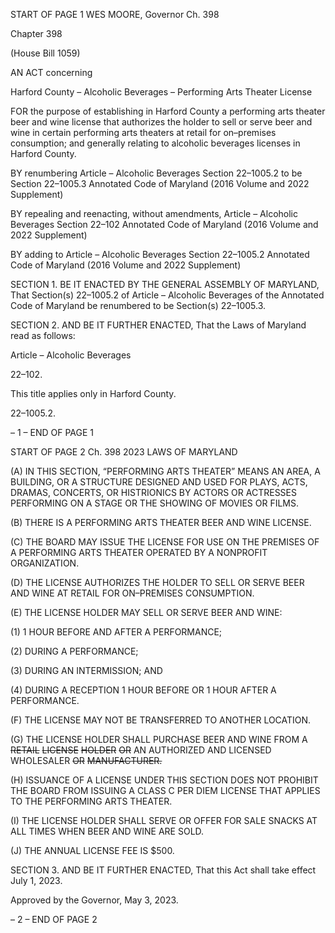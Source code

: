 START OF PAGE 1
WES MOORE, Governor Ch. 398

Chapter 398

(House Bill 1059)

AN ACT concerning

Harford County – Alcoholic Beverages – Performing Arts Theater License

FOR the purpose of establishing in Harford County a performing arts theater beer and wine
license that authorizes the holder to sell or serve beer and wine in certain performing
arts theaters at retail for on–premises consumption; and generally relating to
alcoholic beverages licenses in Harford County.

BY renumbering
Article – Alcoholic Beverages
Section 22–1005.2
to be Section 22–1005.3
Annotated Code of Maryland
(2016 Volume and 2022 Supplement)

BY repealing and reenacting, without amendments,
Article – Alcoholic Beverages
Section 22–102
Annotated Code of Maryland
(2016 Volume and 2022 Supplement)

BY adding to
Article – Alcoholic Beverages
Section 22–1005.2
Annotated Code of Maryland
(2016 Volume and 2022 Supplement)

SECTION 1. BE IT ENACTED BY THE GENERAL ASSEMBLY OF MARYLAND,
That Section(s) 22–1005.2 of Article – Alcoholic Beverages of the Annotated Code of
Maryland be renumbered to be Section(s) 22–1005.3.

SECTION 2. AND BE IT FURTHER ENACTED, That the Laws of Maryland read
as follows:

Article – Alcoholic Beverages

22–102.

This title applies only in Harford County.

22–1005.2.

– 1 –
END OF PAGE 1

START OF PAGE 2
Ch. 398 2023 LAWS OF MARYLAND

(A) IN THIS SECTION, “PERFORMING ARTS THEATER” MEANS AN AREA, A
BUILDING, OR A STRUCTURE DESIGNED AND USED FOR PLAYS, ACTS, DRAMAS,
CONCERTS, OR HISTRIONICS BY ACTORS OR ACTRESSES PERFORMING ON A STAGE
OR THE SHOWING OF MOVIES OR FILMS.

(B) THERE IS A PERFORMING ARTS THEATER BEER AND WINE LICENSE.

(C) THE BOARD MAY ISSUE THE LICENSE FOR USE ON THE PREMISES OF A
PERFORMING ARTS THEATER OPERATED BY A NONPROFIT ORGANIZATION.

(D) THE LICENSE AUTHORIZES THE HOLDER TO SELL OR SERVE BEER AND
WINE AT RETAIL FOR ON–PREMISES CONSUMPTION.

(E) THE LICENSE HOLDER MAY SELL OR SERVE BEER AND WINE:

(1) 1 HOUR BEFORE AND AFTER A PERFORMANCE;

(2) DURING A PERFORMANCE;

(3) DURING AN INTERMISSION; AND

(4) DURING A RECEPTION 1 HOUR BEFORE OR 1 HOUR AFTER A
PERFORMANCE.

(F) THE LICENSE MAY NOT BE TRANSFERRED TO ANOTHER LOCATION.

(G) THE LICENSE HOLDER SHALL PURCHASE BEER AND WINE FROM A
~~RETAIL~~ ~~LICENSE~~ ~~HOLDER~~ ~~OR~~ AN AUTHORIZED AND LICENSED WHOLESALER ~~OR~~
~~MANUFACTURER.~~

(H) ISSUANCE OF A LICENSE UNDER THIS SECTION DOES NOT PROHIBIT THE
BOARD FROM ISSUING A CLASS C PER DIEM LICENSE THAT APPLIES TO THE
PERFORMING ARTS THEATER.

(I) THE LICENSE HOLDER SHALL SERVE OR OFFER FOR SALE SNACKS AT
ALL TIMES WHEN BEER AND WINE ARE SOLD.

(J) THE ANNUAL LICENSE FEE IS $500.

SECTION 3. AND BE IT FURTHER ENACTED, That this Act shall take effect July
1, 2023.

Approved by the Governor, May 3, 2023.

– 2 –
END OF PAGE 2